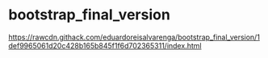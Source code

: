 # bootstrap_final_version
https://rawcdn.githack.com/eduardoreisalvarenga/bootstrap_final_version/1def9965061d20c428b165b845f1f6d702365311/index.html
